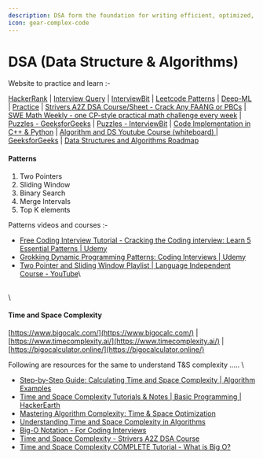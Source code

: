 ```yaml
---
description: DSA form the foundation for writing efficient, optimized, and scalable code.
icon: gear-complex-code
---
```


# DSA (Data Structure & Algorithms)

Website to practice and learn :-&#x20;

[HackerRank](https://www.hackerrank.com/) | [Interview Query](https://www.interviewquery.com/) | [InterviewBit](https://www.interviewbit.com/) | [Leetcode Patterns](https://seanprashad.com/leetcode-patterns/) | [Deep-ML](https://www.deep-ml.com/) |  [Practice](https://neetcode.io/practice) | [Strivers A2Z DSA Course/Sheet - Crack Any FAANG or PBCs](https://takeuforward.org/strivers-a2z-dsa-course/strivers-a2z-dsa-course-sheet-2/) | [SWE Math Weekly - one CP-style practical math challenge every week](https://arpitbhayani.me/math) | [Puzzles - GeeksforGeeks](https://www.geeksforgeeks.org/aptitude/puzzles/) | [Puzzles - InterviewBit](https://www.interviewbit.com/puzzles/) | [Code Implementation in C++ & Python](https://github.com/djeada/Algorithms-And-Data-Structures/tree/master) | [Algorithm and DS Youtube Course (whiteboard) ](https://www.youtube.com/playlist?list=PLrS21S1jm43igE57Ye_edwds_iL7ZOAG4) | [GeeksforGeeks](https://www.geeksforgeeks.org/explore?page=1\&category=python\&sortBy=submissions) | [Data Structures and Algorithms Roadmap](https://roadmap.sh/datastructures-and-algorithms)



#### Patterns&#x20;

1. Two Pointers&#x20;
2. Sliding Window
3. Binary Search&#x20;
4. Merge Intervals
5. Top K elements

Patterns videos and courses :-&#x20;

* [Free Coding Interview Tutorial - Cracking the Coding interview: Learn 5 Essential Patterns | Udemy](https://www.udemy.com/course/learn-5-important-patterns-for-coding-interview-problems/)
* [Grokking Dynamic Programming Patterns: Coding Interviews | Udemy](https://www.udemy.com/course/dynamic-programming-algorithms-coding-interview-questions/?couponCode=LEARNNOWPLANS)&#x20;
* [Two Pointer and Sliding Window Playlist | Language Independent Course - YouTube](https://www.youtube.com/playlist?list=PLgUwDviBIf0q7vrFA_HEWcqRqMpCXzYAL)\




\
\


#### Time and Space Complexity&#x20;

[https://www.bigocalc.com/](https://www.bigocalc.com/) | [https://www.timecomplexity.ai/](https://www.timecomplexity.ai/) | [https://bigocalculator.online/](https://bigocalculator.online/)



Following are resources for the same to understand T\&S complexity ..... \


* [Step-by-Step Guide: Calculating Time and Space Complexity | Algorithm Examples](https://blog.algorithmexamples.com/big-o-notation/step-by-step-guide-calculating-time-and-space-complexity/)&#x20;
* [Time and Space Complexity Tutorials & Notes | Basic Programming | HackerEarth](https://www.hackerearth.com/practice/basic-programming/complexity-analysis/time-and-space-complexity/tutorial/)&#x20;
* [Mastering Algorithm Complexity: Time & Space Optimization](https://daily.dev/blog/mastering-algorithm-complexity-time-and-space-optimization)&#x20;
* [Understanding Time and Space Complexity in Algorithms](https://www.ijsr.net/archive/v8i10/SR24923134130.pdf)&#x20;
* [Big-O Notation - For Coding Interviews](https://www.youtube.com/watch?v=BgLTDT03QtU)&#x20;
* [Time and Space Complexity - Strivers A2Z DSA Course](https://www.youtube.com/watch?v=FPu9Uld7W-E)
* [Time and Space Complexity COMPLETE Tutorial - What is Big O?](https://www.youtube.com/watch?v=mV3wrLBbuuE)













